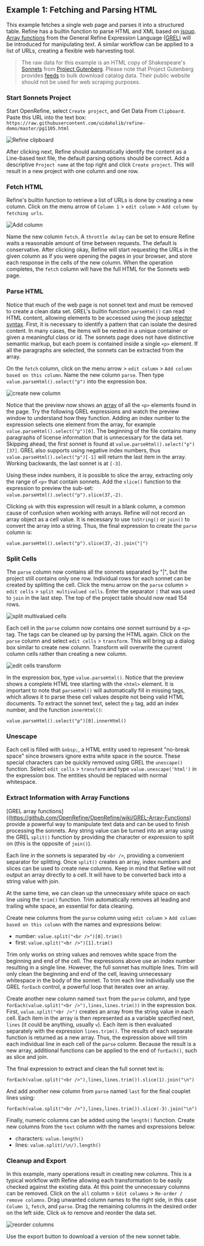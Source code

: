 ## Example 1: Fetching and Parsing HTML

This example fetches a single web page and parses it into a structured table. 
Refine has a builtin function to parse HTML and XML based on [jsoup](https://jsoup.org/).
[Array functions](https://github.com/OpenRefine/OpenRefine/wiki/GREL-Array-Functions) from the General Refine Expression Language ([GREL](https://github.com/OpenRefine/OpenRefine/wiki/General-Refine-Expression-Language)) will be introduced for manipulating text. 
A similar workflow can be applied to a list of URLs, creating a flexible web harvesting tool. 

> The raw data for this example is an HTML copy of Shakespeare's [Sonnets](http://www.gutenberg.org/ebooks/1105) from [Project Gutenberg](http://www.gutenberg.org/). 
> Please note that Project Gutenberg provides [feeds](http://www.gutenberg.org/wiki/Gutenberg:Feeds) to bulk download catalog data. 
> Their public website should not be used for web scraping purposes. 

### Start Sonnets Project

Start OpenRefine, select `Create project`, and Get Data From `Clipboard`. 
Paste this URL into the text box: `https://raw.githubusercontent.com/uidaholib/refine-demo/master/pg1105.html`

![Refine clipboard]()

After clicking next, Refine should automatically identify the content as a Line-based text file, the default parsing options should be correct.
Add a descriptive `Project name` at the top right and click `Create project`.
This will result in a new project with one column and one row. 

### Fetch HTML

Refine's builtin function to retrieve a list of URLs is done by creating a new column.
Click on the menu arrow of `Column 1` > `edit column` > `Add column by fetching urls`.

![Add column]()

Name the new column `fetch`. 
A `throttle delay` can be set to ensure Refine waits a reasonable amount of time between requests. 
The default is conservative. 
After clicking okay, Refine will start requesting the URLs in the given column as if you were opening the pages in your browser, and store each response in the cells of the new column.
When the operation completes, the `fetch` column will have the full HTML for the Sonnets web page. 

### Parse HTML

Notice that much of the web page is not sonnet text and must be removed to create a clean data set.
GREL's builtin function `parseHtml()` can read HTML content, allowing elements to be accessed using the jsoup [selector syntax](https://jsoup.org/cookbook/extracting-data/selector-syntax).
First, it is necessary to identify a pattern that can isolate the desired content.
In many cases, the items will be nested in a unique container or given a meaningful class or id.
The sonnets page does not have distinctive semantic markup, but each poem is contained inside a single `<p>` element. 
If all the paragraphs are selected, the sonnets can be extracted from the array.

On the `fetch` column, click on the menu arrow > `edit column` > `Add column based on this column`.
Name the new column `parse`.
Then type `value.parseHtml().select("p")` into the expression box.

![create new column]()

Notice that the preview now shows an [array](https://en.wikipedia.org/wiki/Array_data_type) of all the `<p>` elements found in the page. 
Try the following GREL expressions and watch the preview window to understand how they function.
Adding an index number to the expression selects one element from the array, for example `value.parseHtml().select("p")[0]`.
The beginning of the file contains many paragraphs of license information that is unnecessary for the data set. 
Skipping ahead, the first sonnet is found at `value.parseHtml().select("p")[37]`. 
GREL also supports using negative index numbers, thus `value.parseHtml().select("p")[-1]` will return the last item in the array. 
Working backwards, the last sonnet is at `[-3]`.

Using these index numbers, it is possible to slice the array, extracting only the range of `<p>` that contain sonnets. 
Add the `slice()` function to the expression to preview the sub-set: `value.parseHtml().select("p").slice(37,-2)`.

Clicking `ok` with this expression will result in a blank column, a common cause of confusion when working with arrays.
Refine will not record an array object as a cell value. 
It is necessary to use `toString()` or `join()` to convert the array into a string.
Thus, the final expression to create the `parse` column is:

`value.parseHtml().select("p").slice(37,-2).join("|")`

### Split Cells

The `parse` column now contains all the sonnets separated by "|", but the project still contains only one row. 
Individual rows for each sonnet can be created by splitting the cell.
Click the menu arrow on the `parse` column > `edit cells` > `split multivalued cells`. 
Enter the separator `|` that was used to `join` in the last step.
The top of the project table should now read 154 rows.

![split multivalued cells]()

Each cell in the `parse` column now contains one sonnet surround by a `<p>` tag.
The tags can be cleaned up by parsing the HTML again.
Click on the `parse` column and select `edit cells` > `transform`.
This will bring up a dialog box similar to create new column.
Transform will overwrite the current column cells rather than creating a new column.

![edit cells transform]()

In the expression box, type `value.parseHtml()`.
Notice that the preview shows a complete HTML tree starting with the `<html>` element.
It is important to note that `parseHtml()` will automatically fill in missing tags, which allows it to parse these cell values despite not being valid HTML documents.
To extract the sonnet text, select the `p` tag, add an index number, and the function `innerHtml()`:

`value.parseHtml().select("p")[0].innerHtml()`

### Unescape

Each cell is filled with `&nbsp;`, a HTML entity used to represent "no-break space" since browsers ignore extra white space in the source.
These special characters can be quickly removed using GREL the `unescape()` function.
Select `edit cells` > `transform` and type `value.unescape('html')` in the expression box.
The entities should be replaced with normal whitespace.

### Extract Information with Array Functions

[GREL array functions]((https://github.com/OpenRefine/OpenRefine/wiki/GREL-Array-Functions) provide a powerful way to manipulate text data and can be used to finish processing the sonnets.
Any string value can be turned into an array using the GREL `split()` function by providing the character or expression to split on (this is the opposite of `join()`). 

Each line in the sonnets is separated by `<br />`, providing a convenient separator for splitting. 
Once `split()` creates an array, index numbers and slices can be used to create new columns.
Keep in mind that Refine will not output an array directly to a cell.
It will have to be converted back into a string value with join.

At the same time, we can clean up the unnecessary white space on each line using the `trim()` function.
Trim automatically removes all leading and trailing white space, an essential for data cleaning. 

Create new columns from the `parse` column using `edit column` > `Add column based on this column` with the names and expressions below:

- number: `value.split("<br />")[0].trim()`
- first: `value.split("<br />")[1].trim()`

Trim only works on string values and removes white space from the beginning and end of the cell. 
The expressions above use an index number resulting in a single line.
However, the full sonnet has multiple lines.
Trim will only clean the beginning and end of the cell, leaving unnecessary whitespace in the body of the sonnet.
To trim each line individually use the GREL `forEach` control, a powerful loop that iterates over an array.

Create another new column named `text` from the `parse` column, and type `forEach(value.split("<br />"),lines,lines.trim())` in the expression box.
First, `value.split("<br />")` creates an array from the string value in each cell.
Each item in the array is then represented as a variable specified next, `lines` (it could be anything, usually `v`).
Each item is then evaluated separately with the expression `lines.trim()`.
The results of each separate function is returned as a new array.
Thus, the expression above will trim each individual line in each cell of the `parse` column.
Because the result is a new array, additional functions can be applied to the end of `forEach()`, such as slice and join.

The final expression to extract and clean the full sonnet text is:

`forEach(value.split("<br />"),lines,lines.trim()).slice(1).join("\n")`

And add another new column from `parse` named `last` for the final couplet lines using:

`forEach(value.split("<br />"),lines,lines.trim()).slice(-3).join("\n")`

Finally, numeric columns can be added using the `length()` function.
Create new columns from the `text` column with the names and expressions below:

- characters: `value.length()`
- lines: `value.split(/\n/).length()`

### Cleanup and Export

In this example, many operations result in creating new columns. 
This is a typical workflow with Refine allowing each transformation to be easily checked against the existing data.
At this point the unnecessary columns can be removed. 
Click on the `all` column > `Edit columns` > `Re-order / remove columns`. 
Drag unwanted column names to the right side, in this case `Column 1`, `fetch`, and `parse`. 
Drag the remaining columns in the desired order on the left side.
Click `ok` to remove and reorder the data set. 

![reorder columns]()

Use the export button to download a version of the new sonnet table.

